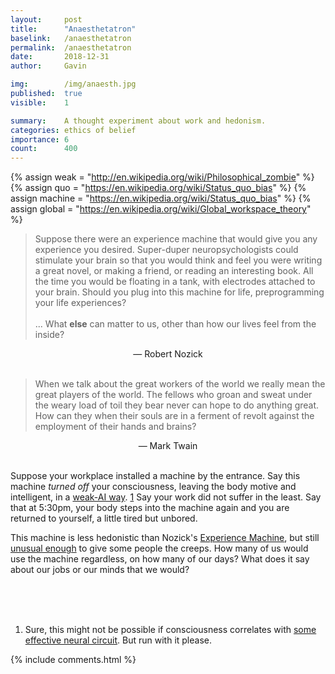 ```yaml
---
layout:     post
title:      "Anaesthetatron"
baselink:   /anaesthetatron
permalink:  /anaesthetatron
date:       2018-12-31
author:     Gavin

img:        /img/anaesth.jpg
published:	true
visible: 	1

summary:    A thought experiment about work and hedonism.
categories: ethics of belief
importance: 6
count: 		400
---
```


{%  assign weak = "http://en.wikipedia.org/wiki/Philosophical_zombie" 			%}
{%  assign quo = "https://en.wikipedia.org/wiki/Status_quo_bias"				%}
{%  assign machine = "https://en.wikipedia.org/wiki/Status_quo_bias"			%}
{%  assign global = "https://en.wikipedia.org/wiki/Global_workspace_theory"	%}



> Suppose there were an experience machine that would give you any experience you desired. Super-duper neuropsychologists could stimulate your brain so that you would think and feel you were writing a great novel, or making a friend, or reading an interesting book. All the time you would be floating in a tank, with electrodes attached to your brain. Should you plug into this machine for life, preprogramming your life experiences? 
<br><br>... What **else** can matter to us, other than how our lives feel from the inside?

<center>― Robert Nozick</center>

<br>


> When we talk about the great workers of the world we really mean the great players of the world. The fellows who groan and sweat under the weary load of toil they bear never can hope to do anything great. How can they when their souls are in a ferment of revolt against the employment of their hands and brains?

<center>― Mark Twain</center>

<br>

Suppose your workplace installed a machine by the entrance. Say this machine _turned off_ your consciousness, leaving the body motive and intelligent, in a <a href="{{weak}}">weak-AI way</a>. <a href="#fn:1" id="fnref:1">1</a> Say your work did not suffer in the least. Say that at 5:30pm, your body steps into the machine again and you are returned to yourself, a little tired but unbored.

This machine is less hedonistic than Nozick's <a href="http://en.wikipedia.org/wiki/Experience_machine">Experience Machine</a>, but still <a href="{{quo}}">unusual enough</a> to give some people the creeps. How many of us would use the machine regardless, on how many of our days? What does it say about our jobs or our minds that we would?

<br /><br /><br>



<div class="footnotes">
<ol>
    <li class="footnote" id="fn:1">
		Sure, this might not be possible if consciousness correlates with <a href="{{global}}">some effective neural circuit</a>. But run with it please.
	</li>
</ol>
</div>

{%  include comments.html %}
